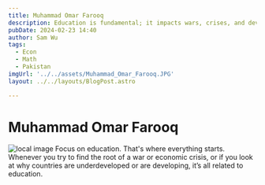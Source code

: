 ```yaml
---
title: Muhammad Omar Farooq
description: Education is fundamental; it impacts wars, crises, and development globally.
pubDate: 2024-02-23 14:40
author: Sam Wu
tags:
  - Econ
  - Math
  - Pakistan
imgUrl: '../../assets/Muhammad_Omar_Farooq.JPG'
layout: ../../layouts/BlogPost.astro

---
```

# Muhammad Omar Farooq

![local image](../../assets/Muhammad_Omar_Farooq.JPG)
Focus on education. That's where everything starts. Whenever you try to find the root of a war or economic crisis, or if you look at why countries are underdeveloped or are developing, it’s all related to education. 
